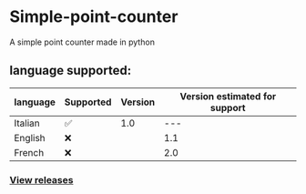 # Simple-point-counter
 A simple point counter made in python

## language supported:
| language | Supported | Version | Version estimated for support |
|----------|-----------|---------|-------------------------------|
| Italian  | ✅| 1.0     | --- |
| English  | ❌|         | 1.1|
| French | ❌|         | 2.0|

### [View releases](https://github.com/Vincenzo160/Simple-point-counter/releases)
